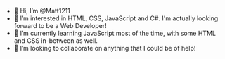 - 👋 Hi, I’m @Matt1211
- 👀 I’m interested in HTML, CSS, JavaScript and C#. I'm actually looking forward to be a Web Developer!
- 🌱 I’m currently learning JavaScript most of the time, with some HTML and CSS in-between as well.
- 💞️ I’m looking to collaborate on anything that I could be of help!

<!---
Matt1211/Matt1211 is a ✨ special ✨ repository because its `README.md` (this file) appears on your GitHub profile.
You can click the Preview link to take a look at your changes.
--->
